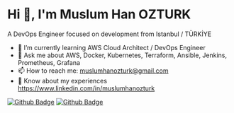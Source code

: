 # Hi 👋, I'm Muslum Han OZTURK

A DevOps Engineer focused on development from Istanbul / TÜRKİYE


- 🌱 I’m currently learning AWS Cloud Architect / DevOps Engineer
- 💬 Ask me about AWS, Docker, Kubernetes, Terraform, Ansible, Jenkins, Prometheus, Grafana
- 📫 How to reach me: muslumhanozturk@gmail.com
- 📄 Know about my experiences https://www.linkedin.com/in/muslumhanozturk


[![Github Badge](https://img.shields.io/badge/-Github-000?style=quare&labelColor=000&logo=Github&logoColor=white&link=link)](link) 
[![Github Badge](https://img.shields.io/badge/-Github-000?style=quare&labelColor=000&logo=Github&logoColor=white&link=link)]([link](https://github.com/muslumhanozturk)) 

